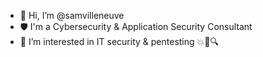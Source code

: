 - 👋 Hi, I’m @samvilleneuve
- 🛡️ I'm a Cybersecurity & Application Security Consultant
- 👀 I’m interested in IT security & pentesting 💥🎯🔍

<!---
samvilleneuve/samvilleneuve is a ✨ special ✨ repository because its `README.md` (this file) appears on your GitHub profile.
You can click the Preview link to take a look at your changes.
--->
